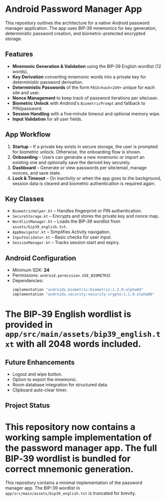 # Android Password Manager App

This repository outlines the architecture for a native Android password manager application. The app uses BIP‑39 mnemonics for key generation, deterministic password creation, and biometric-protected encrypted storage.

## Features
- **Mnemonic Generation & Validation** using the BIP‑39 English wordlist (12 words).
- **Key Derivation** converting mnemonic words into a private key for deterministic password derivation.
- **Deterministic Passwords** of the form `PASS<hash>249+` unique for each site and user.
- **Nonce Management** to keep track of password iterations per site/user.
- **Biometric Unlock** with Android's `BiometricPrompt` and fallback to PIN/password.
- **Session Handling** with a five‑minute timeout and optional memory wipe.
- **Input Validation** for all user fields.

## App Workflow
1. **Startup** – If a private key exists in secure storage, the user is prompted for biometric unlock. Otherwise, the onboarding flow is shown.
2. **Onboarding** – Users can generate a new mnemonic or import an existing one and optionally save the derived key securely.
3. **Dashboard** – Generate or view passwords per site/email, manage nonces, and save state.
4. **Lock & Timeout** – On inactivity or when the app goes to the background, session data is cleared and biometric authentication is required again.

## Key Classes
- `BiometricHelper.kt` – Handles fingerprint or PIN authentication.
- `SecureStorage.kt` – Encrypts and stores the private key and nonce map.
- `WordlistManager.kt` – Loads the BIP‑39 wordlist from `assets/bip39_english.txt`.
- `AppNavigator.kt` – Simplifies Activity navigation.
- `InputValidator.kt` – Basic checks for user input.
- `SessionManager.kt` – Tracks session start and expiry.

## Android Configuration
- Minimum SDK: **24**
- Permissions: `android.permission.USE_BIOMETRIC`
- Dependencies:
  ```kotlin
  implementation "androidx.biometric:biometric:1.2.0-alpha04"
  implementation "androidx.security:security-crypto:1.1.0-alpha06"
  ```

The BIP‑39 English wordlist is provided in `app/src/main/assets/bip39_english.txt` with all 2048 words included.
=======

## Future Enhancements
- Logout and wipe button.
- Option to export the mnemonic.
- Room database integration for structured data.
- Clipboard auto-clear timer.

## Project Status
This repository now contains a working sample implementation of the password manager app. The full BIP‑39 wordlist is bundled for correct mnemonic generation.
=======
This repository contains a minimal implementation of the password manager app. The BIP-39 wordlist in `app/src/main/assets/bip39_english.txt` is truncated for brevity.
